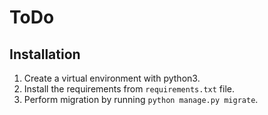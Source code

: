 # ToDo

## Installation
1. Create a virtual environment with python3.
2. Install the requirements from `requirements.txt` file.
5. Perform migration by running `python manage.py migrate`.
